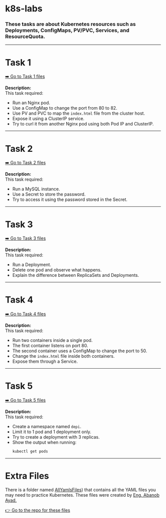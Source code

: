 # k8s-labs

### These tasks are about Kubernetes resources such as Deployments, ConfigMaps, PV/PVC, Services, and ResourceQuota.

---

# Task 1
[➡️ Go to Task 1 files](https://github.com/Hassan-Ali-Salama/k8s-labs/tree/main/Task1)

**Description:**  
This task required:  
- Run an Nginx pod.  
- Use a ConfigMap to change the port from 80 to 82.  
- Use PV and PVC to map the `index.html` file from the cluster host.  
- Expose it using a ClusterIP service.  
- Try to curl it from another Nginx pod using both Pod IP and ClusterIP.  

---

# Task 2
[➡️ Go to Task 2 files](https://github.com/Hassan-Ali-Salama/k8s-labs/tree/main/Task2)

**Description:**  
This task required:  
- Run a MySQL instance.  
- Use a Secret to store the password.  
- Try to access it using the password stored in the Secret.  

---

# Task 3
[➡️ Go to Task 3 files](https://github.com/Hassan-Ali-Salama/k8s-labs/tree/main/Task3)

**Description:**  
This task required:  
- Run a Deployment.  
- Delete one pod and observe what happens.  
- Explain the difference between ReplicaSets and Deployments.  

---

# Task 4
[➡️ Go to Task 4 files](https://github.com/Hassan-Ali-Salama/k8s-labs/tree/main/Task4)

**Description:**  
This task required:  
- Run two containers inside a single pod.  
- The first container listens on port 80.  
- The second container uses a ConfigMap to change the port to 50.  
- Change the `index.html` file inside both containers.  
- Expose them through a Service.  

---

# Task 5
[➡️ Go to Task 5 files](https://github.com/Hassan-Ali-Salama/k8s-labs/tree/main/Task5)

**Description:**  
This task required:  
- Create a namespace named `depi`.  
- Limit it to 1 pod and 1 deployment only.  
- Try to create a deployment with 3 replicas.  
- Show the output when running:  
  ```bash
  kubectl get pods

---

# Extra Files

There is a folder named [AllYamlsFiles](https://github.com/Hassan-Ali-Salama/k8s-labs/tree/main/AllYamlsFiles)) that contains all the YAML files you may need to practice Kubernetes.
These files were created by [Eng. Abanob Ayad.](https://github.com/AbanobAyad22)

[👉 Go to the repo for these files](https://github.com/AbanobAyad22/kubernetes-course) 

  
